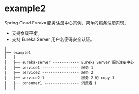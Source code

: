 # example2

Spring Cloud Eureka 服务注册中心实例，简单的服务注册实现。

- 支持负载平衡。
- 支持 Eureka Server 用户名密码安全认证。

```
│
├── example1
│   │  
│   ├── eureka-server ------------ Eureka Server 服务注册中心
│   ├── service1 ----------------- 服务 1
│   ├── service2 ----------------- 服务 2
│   ├── service2-1 --------------- 服务 2 的 copy 1
│   ├── consumer1 ---------------- 消费者 1
│   │ 
```